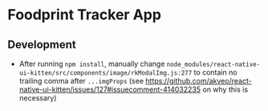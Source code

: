 # Foodprint Tracker App

## Development

- After running `npm install`, manually change `node_modules/react-native-ui-kitten/src/components/image/rkModalImg.js:277` to contain no trailing comma after `...imgProps` (see https://github.com/akveo/react-native-ui-kitten/issues/127#issuecomment-414032235 on why this is necessary)
